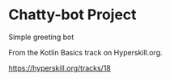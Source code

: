 # Chatty-bot Project

Simple greeting bot

From the Kotlin Basics track on Hyperskill.org.

https://hyperskill.org/tracks/18
